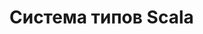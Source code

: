 Система типов Scala
===================



[type-basics]: https://twitter.github.io/scala_school/type-basics.html
[types-of-types]: http://ktoso.github.io/scala-types-of-types/

